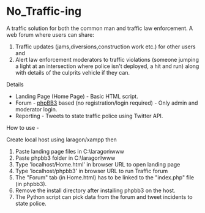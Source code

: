 # No_Traffic-ing

A traffic solution for both the common man and traffic law enforcement. A web forum where users can share:

1. Traffic updates (jams,diversions,construction work etc.) for other users and 
2. Alert law enforcement moderators to traffic violations (someone jumping a light at an intersection where police isn't deployed, a hit and run) along with details of the culprits vehicle if they can.

Details

- Landing Page (Home Page) - Basic HTML script.
- Forum - [phpBB3](https://www.phpbb.com/ "phpBB3") based (no registration/login required) - Only admin and moderator login.
- Reporting - Tweets to state traffic police using Twitter API.

How to use - 

Create local host using laragon/xampp then

1. Paste landing page files in C:\laragon\www
2. Paste phpbb3 folder in C:\laragon\www
3. Type 'localhost/Home.html'  in browser URL to open landing page
4. Type 'localhost/phpbb3' in browser URL to run Traffic forum
5. The "Forum" tab (in Home.html) has to be linked to the "index.php" file (in phpbb3).
6. Remove the install directory after installing phpbb3 on the host.
7. The Python script can pick data from the forum and tweet incidents to state police.





